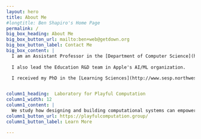 ```yaml
---
layout: hero
title: About Me
#longtitle: Ben Shapiro's Home Page
permalink: /
big_box_heading: About Me
big_box_button_url: mailto:ben+web@getdown.org
big_box_button_label: Contact Me
big_box_content: |
  I am an Assistant Professor in the [Department of Computer Science](http://www.colorado.edu/cs/) and (by courtesy) in the [School of Education](http://www.colorado.edu/education/) and the [Department of Information Science](http://www.colorado.edu/cmci/academics/information-science) at the [University of Colorado *Boulder*](http://colorado.edu/). 
  
  I also lead the Education R&D team in Apple's AI/ML organization.

  I received my PhD in the [Learning Sciences](http://www.sesp.northwestern.edu/learning-sciences) from Northwestern University, and was a postdoctoral fellow in the [Games+Learning+Society](http://gameslearningsociety.org/) center at the [Wisconsin Institutes for Discovery](http://wid.wisc.edu/) at the [University of Wisconsin, Madison](http://wisc.edu/). I was an Independent Studies major at the [University of California, San Diego](http://ucsd.edu/), where I was a member of the [Distributed Cognition and Human-Computer Interaction](http://hci.ucsd.edu/) lab. 


column1_heading:  Laboratory for Playful Computation
column1_width: 12
column1_content: |
  We study how designing and building computational systems can empower young people to learn through pursuing personal interests. To do so, we create new technologies for learning and investigate how people, including students and teachers, use them to learn together.
column1_button_url: https://playfulcomputation.group/
column1_button_label: Learn More

---
```

